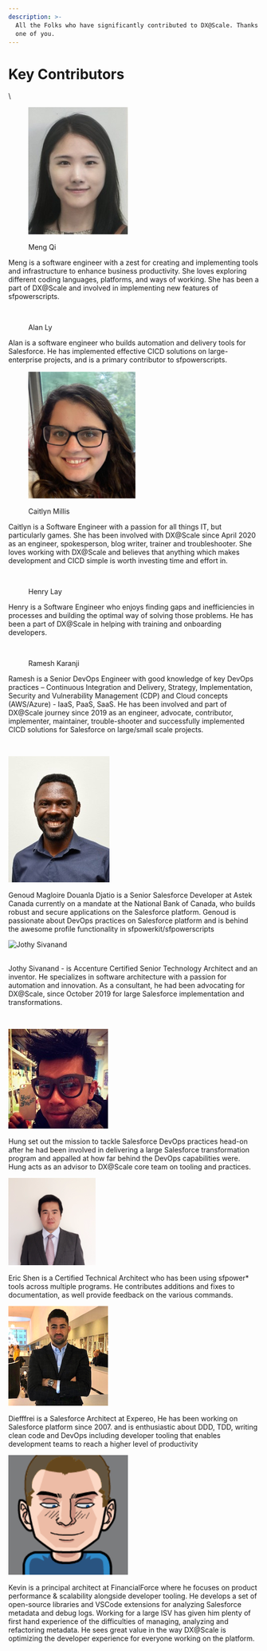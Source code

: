 ```yaml
---
description: >-
  All the Folks who have significantly contributed to DX@Scale. Thanks to each
  one of you.
---
```


# Key Contributors

\


<figure><img src="../.gitbook/assets/meng.jpg" alt=""><figcaption><p>Meng Qi</p></figcaption></figure>

Meng is a software engineer with a zest for creating and implementing tools and infrastructure to enhance business productivity. She loves exploring different coding languages, platforms, and ways of working. She has been a part of DX@Scale and involved in implementing new features of sfpowerscripts.





<figure><img src="https://files.gitbook.com/v0/b/gitbook-x-prod.appspot.com/o/spaces%2Fz4DIARBK9t37HrKFKKYm%2Fuploads%2F2FJKZmuYDM95fffoKGPG%2FAlan-Ly.png?alt=media" alt=""><figcaption><p>​Alan Ly</p></figcaption></figure>

​Alan is a software engineer who builds automation and delivery tools for Salesforce. He has implemented effective CICD solutions on large-enterprise projects, and is a primary contributor to sfpowerscripts.

<figure><img src="../.gitbook/assets/image (57).png" alt=""><figcaption><p>Caitlyn Millis</p></figcaption></figure>

Caitlyn is a Software Engineer with a passion for all things IT, but particularly games. She has been involved with DX@Scale since April 2020 as an engineer, spokesperson, blog writer, trainer and troubleshooter. She loves working with DX@Scale and believes that anything which makes development and CICD simple is worth investing time and effort in.

<figure><img src="https://files.gitbook.com/v0/b/gitbook-x-prod.appspot.com/o/spaces%2Fz4DIARBK9t37HrKFKKYm%2Fuploads%2FqQOgdKEUbazFjO8AeCvj%2FHenry_Lay.jpg?alt=media" alt=""><figcaption><p>Henry Lay</p></figcaption></figure>

Henry is a Software Engineer who enjoys finding gaps and inefficiencies in processes and building the optimal way of solving those problems. He has been a part of DX@Scale in helping with training and onboarding developers.&#x20;

<figure><img src="https://files.gitbook.com/v0/b/gitbook-x-prod.appspot.com/o/spaces%2Fz4DIARBK9t37HrKFKKYm%2Fuploads%2FRlNpgeWhEmYuXvGUjQob%2Framesh.png?alt=media" alt=""><figcaption><p>Ramesh Karanji</p></figcaption></figure>

Ramesh is a Senior DevOps Engineer with good knowledge of key DevOps practices – Continuous Integration and Delivery, Strategy, Implementation, Security and Vulnerability Management (CDP) and Cloud concepts (AWS/Azure) - IaaS, PaaS, SaaS. He has been involved and part of DX@Scale journey since 2019 as an engineer, advocate, contributor, implementer, maintainer, trouble-shooter and successfully implemented CICD solutions for Salesforce on large/small scale projects.



‌

![Genoud Magloire aka Profile Man](<../.gitbook/assets/Genoud (1).jpg>)

Genoud Magloire Douanla Djatio is a Senior Salesforce Developer at Astek Canada currently on a mandate at the National Bank of Canada, who builds robust and secure applications on the Salesforce platform. Genoud is passionate about DevOps practices on Salesforce platform and is behind the awesome profile functionality in sfpowerkit/sfpowerscripts



![Jothy Sivanand](https://files.gitbook.com/v0/b/gitbook-x-prod.appspot.com/o/spaces%2FMeOLCQVfe5ou1YaEf4so%2Fuploads%2Fgit-blob-d814564426e2b202207f53ec9c44d255939dd99d%2Fsivanand.jothy.jpg?alt=media)

\
Jothy Sivanand - is Accenture Certified Senior Technology Architect and an inventor. He specializes in software architecture with a passion for automation and innovation. As a consultant, he had been advocating for DX@Scale, since October 2019 for large Salesforce implementation and transformations.

​

![Hung Dinh](<../.gitbook/assets/image (71).png>)

Hung set out the mission to tackle Salesforce DevOps practices head-on after he had been involved in delivering a large Salesforce transformation program and appalled at how far behind the DevOps capabilities were. Hung acts as an advisor to DX@Scale core team on tooling and practices.​

![Eric Shen](<../.gitbook/assets/image (60).png>)

Eric Shen is a Certified Technical Architect who has been using sfpower\* tools across multiple programs. He contributes additions and fixes to documentation, as well provide feedback on the various commands.

![Diéffrei Quadros](../.gitbook/assets/diffrei.png)

Diefffrei is a Salesforce Architect at Expereo, He has been working on Salesforce platform since 2007. and is enthusiastic about DDD, TDD, writing clean code and DevOps including developer tooling that enables development teams to reach a higher level of productivity



![Kevin Jones](<../.gitbook/assets/image (70).png>)

Kevin is a principal architect at FinancialForce where he focuses on product performance & scalability alongside developer tooling. He develops a set of open-source libraries and VSCode extensions for analyzing Salesforce metadata and debug logs. Working for a large ISV has given him plenty of first hand experience of the difficulties of managing, analyzing and refactoring metadata. He sees great value in the way DX@Scale is optimizing the developer experience for everyone working on the platform.
